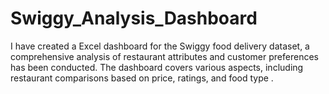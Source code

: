 # Swiggy_Analysis_Dashboard
I have  created a Excel dashboard for the Swiggy food delivery dataset, a comprehensive analysis of restaurant attributes and customer preferences has been conducted. The dashboard covers various aspects, including restaurant comparisons based on price, ratings, and food type .
